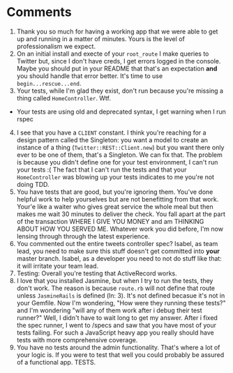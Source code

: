 # Comments

1.  Thank you so much for having a working app that we were able to get up and
running in a matter of minutes.  Yours is the level of professionalism we
expect.
2.  On an initial install and execte of your `root_route` I make queries to
Twitter but, since I don't have creds, I get errors logged in the console.
Maybe you should put in your README that that's an expectation **and** you
should handle that error better.  It's time to use `begin...rescue...end`.
3. Your tests, while I'm glad they exist, don't run because you're missing a
thing called `HomeController`.  Wtf.
  * Your tests are using old and deprecated syntax, I get warning when I run rspec
4.  I see that you have a `CLIENT` constant.  I think you're reaching for a
design pattern called the Singleton:  you want a model to create an instance of
a thing (`Twitter::REST::Client.new`) but you want there only ever to be one of
them, that's a Singleton.  We can fix that.  The problem is because you didn't
define one for your test environment, I can't run your tests :(  The fact that
I can't run the tests and that your `HomeController` was blowing up your tests
indicates to me you're not doing TDD.
5.  You have tests that are good, but you're ignoring them.  You've done
helpful work to help yourselves but are not benefitting from that work.  Your'e
like a waiter who gives great service the whole meal but then makes me wait 30
minutes to deliver the check.  You fall apart at the part of the transaction
WHERE I GIVE YOU MONEY and am THINKING ABOUT HOW YOU SERVED ME.  Whatever work
you did before, I'm now lensing through through the latest experience.
6.  You commented out the entire tweets controller spec?  Isabel, as team lead,
you need to make sure this stuff doesn't get committed into **your** master
branch.  Isabel, as a developer you need to not do stuff like that: it will
irritate your team lead.
7.  Testing:  Overall you're testing that ActiveRecord works.
8.  I love that you installed Jasmine, but when I try to run the tests, they
don't work.  The reason is because `route.rb` will not define that route unless
`JasmineRails` is defined (ln: 3).  It's not defined becasue it's not in your
Gemfile.  Now I'm wondering, "How were they running these tests?" and I'm
wondering "will any of them work after i debug their test runner?"
Well, I didn't have to wait long to get my answer.  After i fixed the spec
runner, I went to /specs and saw that you have most of your tests failing.  For
such a JavaScript heavy app you really should have tests with more
comprehensive coverage.
9.  You have no tests around the admin functionality.  That's where a lot of
your logic is.  If you were to test that well you could probably be assured of
a functional app.  TESTS.

